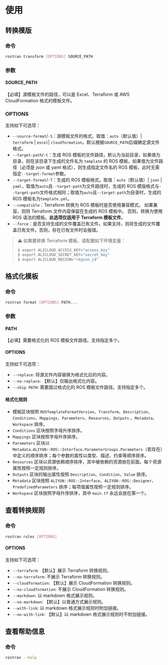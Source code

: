# 使用

## 转换模版

### 命令

```bash
rostran transform [OPTIONS] SOURCE_PATH
```

### 参数

#### SOURCE_PATH

【必填】源模板文件的路径，可以是 Excel、Terraform 或 AWS CloudFormation 格式的模板文件。

### OPTIONS

支持如下可选项：

- `--source-format`/`-S`：源模板文件的格式，取值：`auto`（默认值）| `terraform` | `excel`| `cloudformation`，默认根据`SOURCE_PATH`后缀确定源文件格式。
- `--target-path`/`-t`：生成 ROS 模板的文件路径，默认为当前目录，如果值为目录，则在该目录下生成的文件名为 `template` 的 ROS 模板，如果值为文件路径（必须是 json 或 yaml 格式），则生成指定文件名的
  ROS 模板，此时无需指定`--target-format`参数。
- `--target-format`/`-T`：生成的 ROS 模板格式。取值：`auto`（默认值）| `json` | `yaml`，取值为`auto`且`--target-path`为文件路径时，生成的 ROS
  模版格式与`--target-path`文件格式相同；取值为`auto`且`--target-path`为目录时，生成的 ROS 模板名为`template.yml`。
- `--compatible`：Terraform 转换为 ROS 模板时是否使用兼容模式。 如果兼容，则将 Terraform 文件内容保留在生成的 ROS 模板中。 否则，转换为使用 ROS 语法的模板。**此选项仅适用于 Terraform 模板文件**。
- `--force`：是否支持生成的文件覆盖已有文件。如果支持，则将生成的文件覆盖已有文件。否则，存在已有文件时会报错。

> :warning: 如果要转换 Terraform 模板，请配置如下环境变量：
>
> ```bash
> $ export ALICLOUD_ACCESS_KEY="access_key"
> $ export ALICLOUD_SECRET_KEY="secret_key"
> $ export ALICLOUD_REGION="region_id"
> ```

## 格式化模板

### 命令

```bash
rostran format [OPTIONS] PATH...
```

### 参数

#### PATH

【必填】需要格式化的 ROS 模板文件路径。支持指定多个。

#### OPTIONS

支持如下可选项：

- `--replace`: 将源文件内容替换为格式化后的内容。
- `--no-replace`: 【默认】仅输出格式化内容。
- `--skip PATH`: 需要跳过格式化的 ROS 模板文件路径。支持指定多个。

#### 格式化规则

- 模板区块按照 `ROSTemplateFormatVersion`、`Transform`、`Description`、`Conditions`、`Mappings`、`Parameters`、`Resources`、`Outputs`
  、`Metadata`、`Workspace` 排序。
- `Conditions` 区块按照字母升序排序。
- `Mappings` 区块按照字母升序排序。
- `Parameters` 区块以 `Metadata.ALIYUN::ROS::Interface.ParameterGroups.Parameters`（若存在）中定义的顺序排序；每个参数的属性以类型、描述、约束等顺序排序。
- `Resources` 区块以资源依赖顺序排序，其中被依赖的资源放在前面。每个资源属性按照一定规则排序。
- `Outputs` 区块的输出属性按照 `Description`、`Condition`、`Value` 排序。
- `Metadata` 区块按照 `ALIYUN::ROS::Interface`、`ALIYUN::ROS::Designer`、`PredefinedParameters` 排序；每项值属性按照一定规则排序。
- `Workspace` 区块按照字母升序排序，其中 `main.tf` 永远会放在第一个。

## 查看转换规则

### 命令

```bash
rostran rules [OPTIONS]
```

#### OPTIONS

支持如下可选项：

- `--terraform`: 【默认】展示 Terraform 转换规则。
- `--no-terraform`: 不展示 Terraform 转换规则。
- `--cloudformation`: 【默认】展示 CloudFormation 转换规则。
- `--no-cloudformation`: 不展示 CloudFormation 转换规则。
- `--markdown`: 以 markdown 格式展示规则。
- `--no-markdown`: 【默认】以普通方式展示规则。
- `--with-link`: 以 markdown 格式展示规则时附加链接。
- `--no-with-link`: 【默认】以 markdown 格式展示规则时不附加链接。

## 查看帮助信息

### 命令

```bash
rostran --help
```
